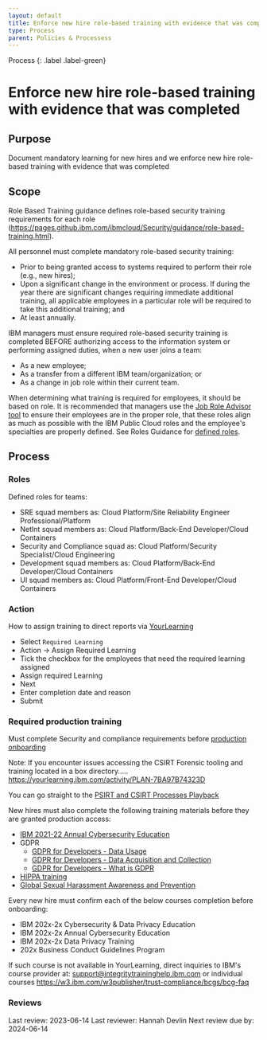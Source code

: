 ```yaml
---
layout: default
title: Enforce new hire role-based training with evidence that was completed
type: Process
parent: Policies & Processess
---
```


Process
{: .label .label-green}

# Enforce new hire role-based training with evidence that was completed

## Purpose

Document mandatory learning for new hires and we enforce new hire role-based training with evidence that was completed

## Scope

Role Based Training guidance defines role-based security training requirements for each role (https://pages.github.ibm.com/ibmcloud/Security/guidance/role-based-training.html).

All personnel must complete mandatory role-based security training:

- Prior to being granted access to systems required to perform their role (e.g., new hires);
- Upon a significant change in the environment or process. If during the year there are significant changes requiring immediate additional training, all applicable employees in a particular role will be required to take this additional training; and
- At least annually.

IBM managers must ensure required role-based security training is completed BEFORE authorizing access to the information system or performing assigned duties, when a new user joins a team:

- As a new employee;
- As a transfer from a different IBM team/organization; or
- As a change in job role within their current team.
  
When determining what training is required for employees, it should be based on role. It is recommended that managers use the [Job Role Advisor tool](https://ibm.biz/JobRoleAdvisor) to ensure their employees are in the proper role, that these roles align as much as possible with the IBM Public Cloud roles and the employee's specialties are properly defined. See Roles Guidance for [defined roles](https://pages.github.ibm.com/ibmcloud/Security/guidance/roles.html).

## Process

### Roles

Defined roles for teams:
- SRE squad members as: Cloud Platform/Site Reliability Engineer Professional/Platform
- NetInt squad members as: Cloud Platform/Back-End Developer/Cloud Containers
- Security and Compliance squad as: Cloud Platform/Security Specialist/Cloud Engineering
- Development squad members as: Cloud Platform/Back-End Developer/Cloud Containers
- UI squad members as: Cloud Platform/Front-End Developer/Cloud Containers

### Action

How to assign training to direct reports via [YourLearning](https://yourlearning.ibm.com/)

- Select `Required Learning`
- Action -> Assign Required Learning
- Tick the checkbox for the employees that need the required learning assigned
- Assign required Learning 
- Next
- Enter completion date and reason
- Submit

### Required production training

Must complete Security and compliance requirements before [production onboarding](https://github.ibm.com/alchemy-conductors/documentation-pages/blob/master/docs/process/production_onboarding.md)


Note: If you encounter issues accessing the CSIRT Forensic tooling and training located in a box directory.....
https://yourlearning.ibm.com/activity/PLAN-7BA97B74323D

You can go straight to the [PSIRT and CSIRT Processes Playback](https://yourlearning.ibm.com/activity/IEC-10063405)

New hires must also complete the following training materials before they are granted production access:

- [IBM 2021-22 Annual Cybersecurity Education](https://yourlearning.ibm.com/activity/EL05-00000007)
- GDPR
  - [GDPR for Developers - Data Usage](https://yourlearning.ibm.com/activity/EL01-00000699)
  - [GDPR for Developers - Data Acquisition and Collection](https://yourlearning.ibm.com/activity/EL01-00000698)
  - [GDPR for Developers - What is GDPR](https://yourlearning.ibm.com/activity/EL01-00000697)
- [HIPPA training](https://yourlearning.ibm.com/activity/PLAN-27723EE52783)
- [Global Sexual Harassment Awareness and Prevention](https://yourlearning.ibm.com/activity/ILB-EKVWWVWGKXEJ233D)

Every new hire must confirm each of the below courses completion before onboarding:

- IBM 202x-2x Cybersecurity & Data Privacy Education
- IBM 202x-2x Annual Cybersecurity Education
- IBM 202x-2x Data Privacy Training
- 202x Business Conduct Guidelines Program

If such course is not available in YourLearning, direct inquiries to IBM's course provider at: support@integritytraininghelp.ibm.com
or individual courses https://w3.ibm.com/w3publisher/trust-compliance/bcgs/bcg-faq


### Reviews

Last review: 2023-06-14 Last reviewer: Hannah Devlin Next review due by: 2024-06-14
